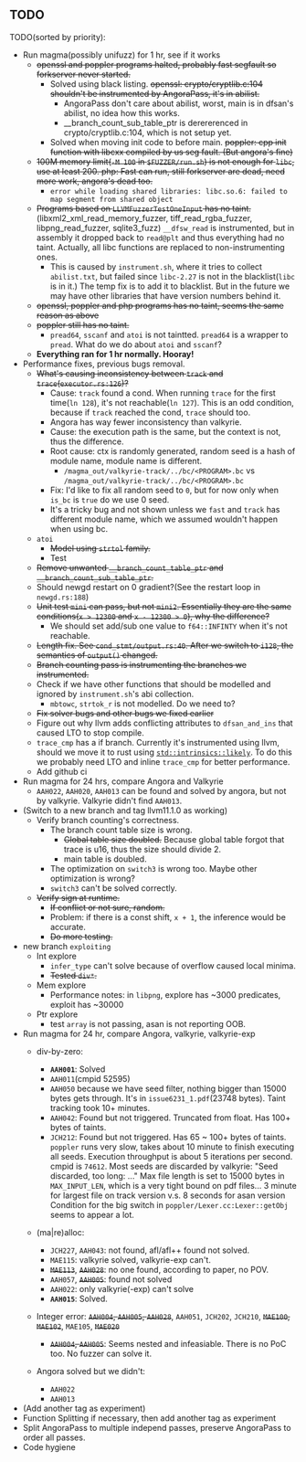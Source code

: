 ## TODO

TODO(sorted by priority):

- Run magma(possibly unifuzz) for 1 hr, see if it works
    - ~~openssl and poppler programs halted, probably fast segfault so forkserver never started.~~
        - Solved using black listing. ~~openssl: crypto/cryptlib.c:104 shouldn't be instrumented by AngoraPass, it's in abilist.~~
            - AngoraPass don't care about abilist, worst, main is in dfsan's abilist, no idea how this works.
            - __branch_count_sub_table_ptr is derererenced in crypto/cryptlib.c:104, which is not setup yet.
        - Solved when moving init code to before main. ~~poppler: cpp init function with libcxx compiled by us seg fault. (But angora's fine)~~
    - ~~100M memory limit(`-M 100` in `$FUZZER/run.sh`) is not enough for `libc`, use at least 200. php: Fast can run, still forkserver are dead, need more work, angora's dead too.~~
        - `error while loading shared libraries: libc.so.6: failed to map segment from shared object`
    - ~~Programs based on `LLVMFuzzerTestOneInput` has no taint.~~
    (libxml2_xml_read_memory_fuzzer, tiff_read_rgba_fuzzer, libpng_read_fuzzer, sqlite3_fuzz)
    `__dfsw_read` is instrumented, but in assembly it dropped back to `read@plt` and thus everything had no taint.
    Actually, all libc functions are replaced to non-instrumenting ones.
        - This is caused by `instrument.sh`, where it tries to collect `abilist.txt`, but failed since `libc-2.27` is not in the blacklist(`libc` is in it.) 
        The temp fix is to add it to blacklist. But in the future we may have other libraries that have version numbers behind it.
    - ~~openssl, poppler and php programs has no taint, seems the same reason as above~~
    - ~~poppler still has no taint.~~
        - `pread64`, `sscanf` and `atoi` is not taintted. `pread64` is a wrapper to `pread`. What do we do about `atoi` and `sscanf`?
    - **Everything ran for 1 hr normally. Hooray!**
- Performance fixes, previous bugs removal.
    - ~~What's causing inconsistency between `track` and `trace`(`executor.rs:126`)?~~
        - Cause: `track` found a cond. When running `trace` for the first time(`ln 128`), it's not reachable(`ln 127`).
        This is an odd condition, because if `track` reached the cond, `trace` should too.
        - Angora has way fewer inconsistency than valkyrie.
        - Cause: the execution path is the same, but the context is not, thus the difference.
        - Root cause: ctx is randomly generated, random seed is a hash of module name, module name is different. 
            - `/magma_out/valkyrie-track/../bc/<PROGRAM>.bc` vs `/magma_out/valkyrie-track/../bc/<PROGRAM>.bc`
        - Fix: I'd like to fix all random seed to `0`, but for now only when `is_bc` is `true` do we use 0 seed.
        - It's a tricky bug and not shown unless we `fast` and `track` has different module name, which we assumed wouldn't happen when using bc.
    - `atoi`
        - ~~Model using `strtol` family.~~
        - Test
    - ~~Remove unwanted `__branch_count_table_ptr` and `__branch_count_sub_table_ptr`.~~
    - Should newgd restart on 0 gradient?(See the restart loop in `newgd.rs:188`)
    - ~~Unit test `mini` can pass, but not `mini2`. Essentially they are the same conditions(`x > 12300` and `x - 12300 > 0`), why the difference?~~ 
        - We should set add/sub one value to `f64::INFINTY` when it's not reachable.
    - ~~Length fix. See `cond_stmt/output.rs:40`. After we switch to `i128`, the semantics of `output()` changed.~~
    - ~~Branch counting pass is instrumenting the branches we instrumented.~~
    - Check if we have other functions that should be modelled and ignored by `instrument.sh`'s abi collection.
        - `mbtowc`, `strtok_r` is not modelled. Do we need to?
    - ~~Fix solver bugs and other bugs we fixed earlier~~
    - Figure out why llvm adds conflicting attributes to `dfsan_and_ins` that caused LTO to stop compile.
    - `trace_cmp` has a if branch. Currently it's instrumented using llvm, should we move it to rust using [`std::intrinsics::likely`](https://doc.rust-lang.org/std/intrinsics/fn.likely.html). To do this we probably need LTO and inline `trace_cmp` for better performance.
    - Add github ci
- Run magma for 24 hrs, compare Angora and Valkyrie
    - `AAH022`, `AAH020`, `AAH013` can be found and solved by angora, but not by valkyrie. Valkyrie didn't find `AAH013`.
- (Switch to a new branch and tag llvm11.1.0 as working)
    - Verify branch counting's correctness.
        - The branch count table size is wrong.
            - ~~Global table size doubled.~~ Because global table forgot that trace is u16, thus the size should divide 2.
            - main table is doubled.
        - The optimization on `switch3` is wrong too. Maybe other optimization is wrong?
        - `switch3` can't be solved correctly.
    - ~~Verify sign at runtime.~~
        - ~~If conflict or not sure, random.~~
        - Problem: if there is a const shift, `x + 1`, the inference would be accurate.
        - ~~Do more testing.~~
- new branch `exploiting`
    - Int explore
        - `infer_type` can't solve because of overflow caused local minima.
        - ~~Tested `div*`.~~
    - Mem explore
        - Performance notes: in `libpng`, explore has ~3000 predicates, exploit has ~30000
    - Ptr explore
        - test `array` is not passing, asan is not reporting OOB.
- Run magma for 24 hr, compare Angora, valkyrie, valkyrie-exp
    - div-by-zero: 
        - **`AAH001`**: Solved
        - `AAH011`(cmpid 52595)
        - `AAH050` because we have seed filter, nothing bigger than 15000 bytes gets through. It's in `issue6231_1.pdf`(23748 bytes). Taint tracking took 10+ minutes.
        - `AAH042`: Found but not triggered. Truncated from float. Has 100+ bytes of taints.
        - `JCH212`: Found but not triggered. Has 65 ~ 100+ bytes of taints.
            `poppler` runs very slow, takes about 10 minute to finish executing all seeds.
            Execution throughput is about 5 iterations per second. cmpid is `74612`. 
            Most seeds are discarded by valkyrie: "Seed discarded, too long: ..."
            Max file length is set to 15000 bytes in `MAX_INPUT_LEN`, which is a very tight bound on pdf files...
            3 minute for largest file on track version v.s. 8 seconds for asan version
            Condition for the big switch in `poppler/Lexer.cc:Lexer::getObj` seems to appear a lot.

    - (ma|re)alloc: 
        - `JCH227`, `AAH043`: not found, afl/afl++ found not solved.
        - `MAE115`: valkyrie solved, valkyrie-exp can't.
        - ~~`MAE113`~~, ~~`AAH028`~~: no one found, according to paper, no POV.
        - `AAH057`, ~~`AAH005`~~: found not solved
        - `AAH022`: only valkyrie(-exp) can't solve
        - **`AAH015`**: Solved.

    - Integer error: ~~`AAH004`, `AAH005`, `AAH028`~~, `AAH051`, `JCH202`, `JCH210`, ~~`MAE100`, `MAE102`~~, `MAE105`, ~~`MAE020`~~
        - ~~`AAH004`, `AAH005`~~: Seems nested and infeasiable. There is no PoC too. No fuzzer can solve it.
    - Angora solved but we didn't:
        - `AAH022`
        - `AAH013`
- (Add another tag as experiment)
- Function Splitting if necessary, then add another tag as experiment
- Split AngoraPass to multiple independ passes, preserve AngoraPass
to order all passes.
- Code hygiene
